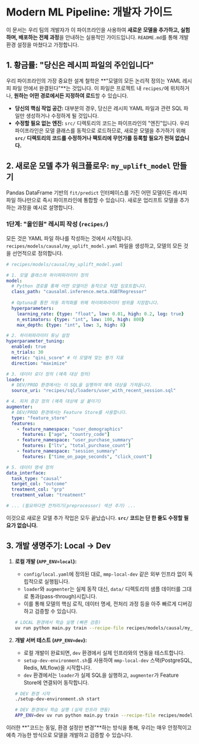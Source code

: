# Modern ML Pipeline: 개발자 가이드

이 문서는 우리 팀의 개발자가 이 파이프라인을 사용하여 **새로운 모델을 추가하고, 실험하며, 배포하는 전체 과정**을 안내하는 실용적인 가이드입니다. `README.md`를 통해 개발 환경 설정을 마쳤다고 가정합니다.

## 1. 황금률: "당신은 레시피 파일의 주인입니다"

우리 파이프라인의 가장 중요한 설계 철학은 **"모델의 모든 논리적 정의는 YAML 레시피 파일 안에서 완결된다"**는 것입니다. 이 파일은 프로젝트 내 `recipes/`에 위치하거나, **원하는 어떤 경로에서든 지정하여 로드**할 수 있습니다.

*   **당신의 핵심 작업 공간:** 대부분의 경우, 당신은 레시피 YAML 파일과 관련 SQL 파일만 생성하거나 수정하게 될 것입니다.
*   **수정할 필요 없는 엔진:** `src/` 디렉토리의 코드는 파이프라인의 "엔진"입니다. 우리 파이프라인은 모델 클래스를 동적으로 로드하므로, 새로운 모델을 추가하기 위해 **`src/` 디렉토리의 코드를 수정하거나 팩토리에 무언가를 등록할 필요가 전혀 없습니다.**

## 2. 새로운 모델 추가 워크플로우: `my_uplift_model` 만들기

Pandas DataFrame 기반의 `fit/predict` 인터페이스를 가진 어떤 모델이든 레시피 파일 하나만으로 즉시 파이프라인에 통합할 수 있습니다. 새로운 업리프트 모델을 추가하는 과정을 예시로 설명합니다.

### 1단계: "올인원" 레시피 작성 (`recipes/`)

모든 것은 YAML 파일 하나를 작성하는 것에서 시작됩니다. `recipes/models/causal/my_uplift_model.yaml` 파일을 생성하고, 모델의 모든 것을 선언적으로 정의합니다.

```yaml
# recipes/models/causal/my_uplift_model.yaml

# 1. 모델 클래스와 하이퍼파라미터 정의
model:
  # Python 경로를 통해 어떤 모델이든 동적으로 직접 임포트합니다.
  class_path: "causalml.inference.meta.XGBTRegressor"
  
  # Optuna를 통한 자동 최적화를 위해 하이퍼파라미터 범위를 지정합니다.
  hyperparameters:
    learning_rate: {type: "float", low: 0.01, high: 0.2, log: true}
    n_estimators: {type: "int", low: 100, high: 800}
    max_depth: {type: "int", low: 3, high: 8}

# 2. 하이퍼파라미터 튜닝 설정
hyperparameter_tuning:
  enabled: true
  n_trials: 30
  metric: "qini_score" # 이 모델에 맞는 평가 지표
  direction: "maximize"

# 3. 데이터 로더 정의 (예측 대상 정의)
loader:
  # DEV/PROD 환경에서는 이 SQL을 실행하여 예측 대상을 가져옵니다.
  source_uri: "recipes/sql/loaders/user_with_recent_session.sql"

# 4. 피처 증강 정의 (예측 대상에 살 붙이기)
augmenter:
  # DEV/PROD 환경에서는 Feature Store를 사용합니다.
  type: "feature_store" 
  features:
    - feature_namespace: "user_demographics"
      features: ["age", "country_code"]
    - feature_namespace: "user_purchase_summary"
      features: ["ltv", "total_purchase_count"]
    - feature_namespace: "session_summary"
      features: ["time_on_page_seconds", "click_count"]

# 5. 데이터 명세 정의
data_interface:
  task_type: "causal"
  target_col: "outcome"
  treatment_col: "grp" 
  treatment_value: "treatment"

# ... (필요하다면 전처리기(preprocessor) 섹션 추가) ...
```

이것으로 새로운 모델 추가 작업은 모두 끝났습니다. **`src/` 코드는 단 한 줄도 수정할 필요가 없습니다.**

## 3. 개발 생명주기: Local -> Dev

1.  **로컬 개발 (`APP_ENV=local`):**
    *   `config/local.yaml`에 정의된 대로, `mmp-local-dev` 같은 외부 인프라 없이 독립적으로 실행됩니다.
    *   `loader`와 `augmenter`는 실제 동작 대신, `data/` 디렉토리의 샘플 데이터를 그대로 통과(pass-through)시킵니다.
    *   이를 통해 모델의 핵심 로직, 데이터 명세, 전처리 과정 등을 아주 빠르게 디버깅하고 검증할 수 있습니다.
    ```bash
    # LOCAL 환경에서 학습 실행 (빠른 검증)
    uv run python main.py train --recipe-file recipes/models/causal/my_uplift_model.yaml
    ```

2.  **개발 서버 테스트 (`APP_ENV=dev`):**
    *   로컬 개발이 완료되면, `dev` 환경에서 실제 인프라와의 연동을 테스트합니다.
    *   `setup-dev-environment.sh`를 사용하여 `mmp-local-dev` 스택(PostgreSQL, Redis, MLflow)을 시작합니다.
    *   `dev` 환경에서는 `loader`가 실제 SQL을 실행하고, `augmenter`가 Feature Store에 연결되어 동작합니다.
    ```bash
    # DEV 환경 시작
    ./setup-dev-environment.sh start

    # DEV 환경에서 학습 실행 (실제 인프라 연동)
    APP_ENV=dev uv run python main.py train --recipe-file recipes/models/causal/my_uplift_model.yaml
    ```

이러한 **"코드는 동일, 환경 설정만 변경"**하는 방식을 통해, 우리는 매우 안정적이고 예측 가능한 방식으로 모델을 개발하고 검증할 수 있습니다.
